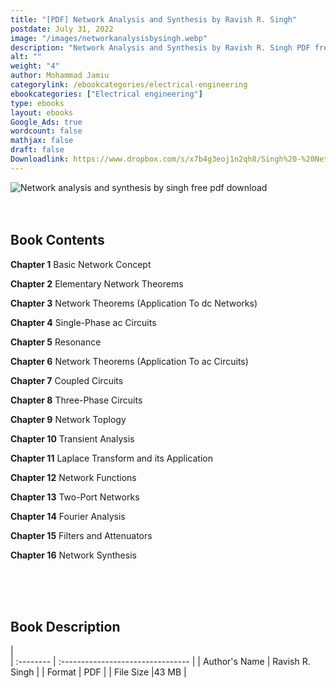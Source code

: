 ```yaml
---
title: "[PDF] Network Analysis and Synthesis by Ravish R. Singh"
postdate: July 31, 2022
image: "/images/networkanalysisbysingh.webp"
description: "Network Analysis and Synthesis by Ravish R. Singh PDF free download "
alt: ""
weight: "4"
author: Mohammad Jamiu
categorylink: /ebookcategories/electrical-engineering
ebookcategories: ["Electrical engineering"]
type: ebooks
layout: ebooks
Google_Ads: true
wordcount: false
mathjax: false
draft: false
Downloadlink: https://www.dropbox.com/s/x7b4g3eoj1n2qh8/Singh%20-%20Network%20Analysis%20And%20Synthesis-Mc%20Graw%20Hill%20India%20%28Tooabstractive.com%29.pdf?dl=0
---
```


<img loading="lazy" src="/images/networkanalysisbysingh.webp" alt="Network analysis and synthesis by singh free pdf download">

</br>
</br>
</br>

## Book Contents

**Chapter 1** Basic Network Concept

**Chapter 2** Elementary Network Theorems

**Chapter 3** Network Theorems (Application To dc Networks)

**Chapter 4** Single-Phase ac Circuits

**Chapter 5** Resonance

**Chapter 6** Network Theorems (Application To ac Circuits)

**Chapter 7** Coupled Circuits

**Chapter 8** Three-Phase Circuits

**Chapter 9** Network Toplogy

**Chapter 10** Transient Analysis

**Chapter 11** Laplace Transform and its Application

**Chapter 12** Network Functions

**Chapter 13** Two-Port Networks

**Chapter 14** Fourier Analysis

**Chapter 15** Filters and Attenuators

**Chapter 16** Network Synthesis

</br>
</br>
</br>

## Book Description

|  
 | :-------- | :-------------------------------- |
| Author's Name | Ravish R. Singh |
| Format | PDF |
| File Size |43 MB |
